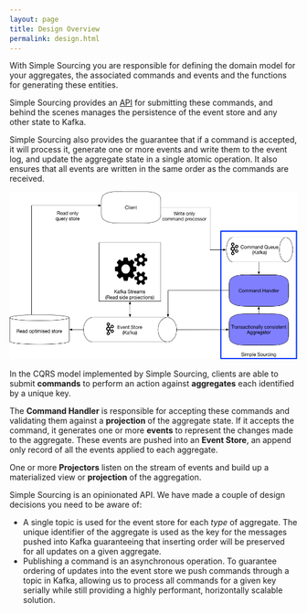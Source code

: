 ```yaml
---
layout: page
title: Design Overview
permalink: design.html
---
```


With Simple Sourcing you are responsible for defining the domain model for your aggregates, the associated commands and events 
and the functions for generating these entities. 

Simple Sourcing provides an [API](api.html) for submitting these commands, 
and behind the scenes manages the persistence of the event store and any other state to Kafka.

Simple Sourcing also provides the guarantee that if a command is accepted, it will process it, 
generate one or more events and write them to the event log, and update the aggregate state
in a single atomic operation.
It also ensures that all events are written in the same order as the commands are received.

![Event Sourcing with CQRS](/images/simple-sourcing.png)

In the CQRS model implemented by Simple Sourcing, clients are able to submit **commands** to perform an action
against **aggregates** each identified by a unique key.

The **Command Handler** is responsible for accepting these commands and validating them against a **projection**
of the aggregate state. If it accepts the command, it generates one or more **events** to represent the changes
made to the aggregate. These events are pushed into an **Event Store**, an append only record of all the events
applied to each aggregate.

One or more **Projectors** listen on the stream of events and build up a materialized view or **projection**
of the aggregation.

Simple Sourcing is an opinionated API. We have made a couple of design decisions you need to be aware of:

   * A single topic is used for the event store for each _type_ of aggregate. The unique identifier of the aggregate is
     used as the key for the messages pushed into Kafka guaranteeing that inserting order will be preserved for all updates
     on a given aggregate.
   * Publishing a command is an asynchronous operation. To guarantee ordering of updates into the event store
     we push commands through a topic in Kafka, allowing us to process all commands for a given key serially while
     still providing a highly performant, horizontally scalable solution.
